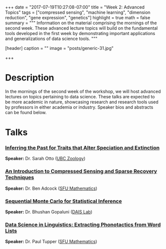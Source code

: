 +++
date = "2017-07-19T10:27:08-07:00"
title = "Week 2: Advanced Topics"
tags = ["compressed sensing", "machine learning", "dimension reduction", "gene expression", "genetics"]
highlight = true
math = false
summary = """
Information on the material comprising the mornings of the second week. These advanced lecture topics will build on the fundamental tools developed in the first week by demonstrating important applications and generalizations of data science tools.
"""

[header]
  caption = ""
  image = "posts/generic-31.jpg"

+++

# Description

In the mornings of the second week of the workshop, we will host advanced lectures on topics pertaining to data science. These talks are expected to be more academic in nature, showcasing research and research tools used by professors in either academia or industry. Speaker bios and abstracts can be found below. 


# Talks

### [Inferring the Past for Traits that Alter Speciation and Extinction](../../talk/inferring-traits-speciation-extinction)

**Speaker:** Dr. Sarah Otto ([UBC Zoology](http://www.zoology.ubc.ca/~otto/))  

### [An Introduction to Compressed Sensing and Sparse Recovery Techniques](../../talk/compressed-sensing-and-applications)

**Speaker:** Dr. Ben Adcock ([SFU Mathematics](https://benadcock.org/))


### [Sequential Monte Carlo for Statistical Inference](../../talk/sequential-mc-for-inference)

**Speaker:** Dr. Bhushan Gopaluni ([DAIS Lab](http://dais.chbe.ubc.ca/))

### [Data Science in Linguistics: Extracting Phonotactics from Word Lists](../../talk/extracting-phonotactics)
**Speaker:** Dr. Paul Tupper ([SFU Mathematics](http://people.math.sfu.ca/~tupper/Homepage/Welcome.html))
